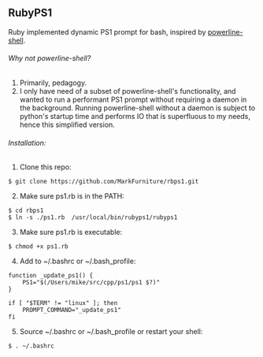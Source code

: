 ## RubyPS1

Ruby implemented dynamic PS1 prompt for bash, inspired by [powerline-shell](https://github.com/b-ryan/powerline-shell).

###### Why not powerline-shell?
1. Primarily, pedagogy.
2. I only have need of a subset of powerline-shell's functionality, and wanted to run a performant PS1 prompt without requiring a daemon in the background. Running powerline-shell without a daemon is subject to python's startup time and performs IO that is superfluous to my needs, hence this simplified version.

###### Installation:

1. Clone this repo:
```
$ git clone https://github.com/MarkFurniture/rbps1.git
```
2. Make sure ps1.rb is in the PATH:
```
$ cd rbps1
$ ln -s ./ps1.rb  /usr/local/bin/rubyps1/rubyps1
```
3. Make sure ps1.rb is executable:
```
$ chmod +x ps1.rb
```
4. Add to ~/.bashrc or ~/.bash_profile:
```
function _update_ps1() {
    PS1="$(/Users/mike/src/cpp/ps1/ps1 $?)"
}

if [ "$TERM" != "linux" ]; then
    PROMPT_COMMAND="_update_ps1"
fi
```
5. Source ~/.bashrc or ~/.bash_profile or restart your shell:
```
$ . ~/.bashrc
```
